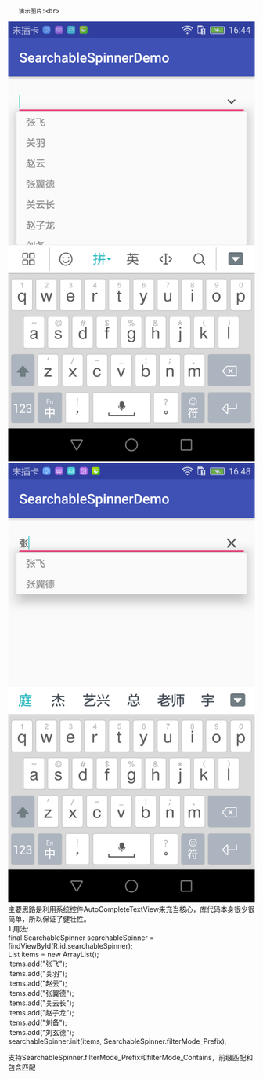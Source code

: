 ﻿       演示图片:<br>
![test](https://github.com/475789729/SearchableSpinnerDemo/blob/master/1.png)
![test](https://github.com/475789729/SearchableSpinnerDemo/blob/master/2.png)
主要思路是利用系统控件AutoCompleteTextView来充当核心，库代码本身很少很简单，所以保证了健壮性。
<br>
1.用法:
<br>
final SearchableSpinner searchableSpinner = findViewById(R.id.searchableSpinner);
<br>
        List<String> items = new ArrayList<String>();
<br>
        items.add("张飞");
<br>
        items.add("关羽");
<br>
        items.add("赵云");
<br>
        items.add("张翼德");
<br>
        items.add("关云长");
<br>
        items.add("赵子龙");
<br>
        items.add("刘备");
<br>
        items.add("刘玄德");
<br>
        searchableSpinner.init(items, SearchableSpinner.filterMode_Prefix);
<br>

支持SearchableSpinner.filterMode_Prefix和filterMode_Contains，前缀匹配和包含匹配